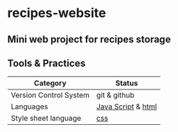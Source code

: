 ﻿# recipes-website
## Mini web project for recipes storage

## Tools & Practices
|Category|Status|
|---|---|
| Version Control System| git & github |
| Languages | [Java Script](https://www.javascript.com/) & [html](https://html.com/)|
| Style sheet language | [css](https://www.w3.org/Style/CSS/Overview.en.html) |
